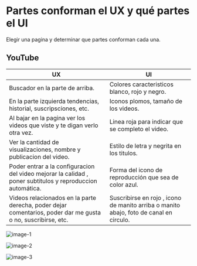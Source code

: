 # Partes conforman el UX y qué partes el UI
Elegir una pagina y determinar que partes conforman cada una.

## YouTube

| UX | UI |
| -- | -- |
| Buscador en la parte de arriba. | Colores caracteristicos blanco, rojo y negro. |
| En la parte izquierda tendencias, historial, suscripsciones, etc. | Iconos plomos, tamaño de los videos. |
| Al bajar en la pagina ver los videos que viste y te digan verlo otra vez. | Linea roja para indicar que se completo el video. |
| Ver la cantidad de visualizaciones, nombre y publicacion del video. | Estilo de letra y negrita en los titulos. | 
| Poder entrar a la configuracion del video mejorar la calidad , poner subtitulos y reproduccion automática. | Forma del icono de reproducción que sea de color azul. |
| Videos relacionados en la parte derecha, poder dejar comentarios, poder dar me gusta o no, suscribirse, etc. | Suscribirse en rojo , icono de manito arriba o manito abajo, foto de canal en circulo. |


![image-1](https://fotos.subefotos.com/79a5a05bfb86fcf532fa74176bfcbac1o.jpg)

![image-2](https://fotos.subefotos.com/d52f748d525966f0dbef5f1ac00ee850o.jpg)

![image-3](https://fotos.subefotos.com/6da1b351db304804b7684a141773bdc2o.jpg)




